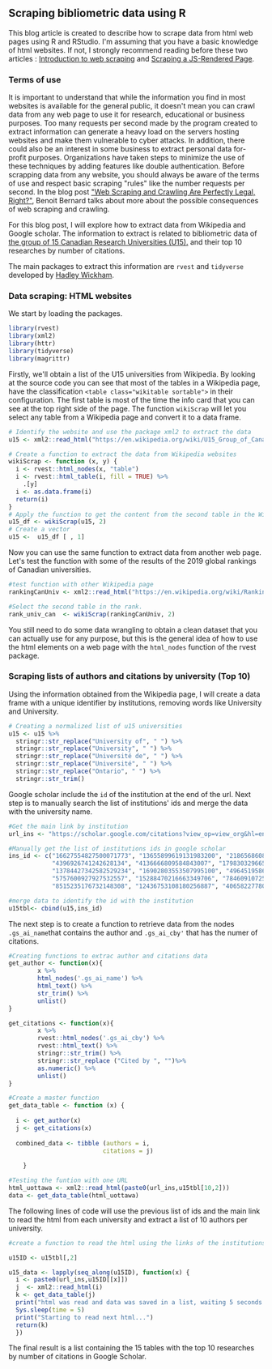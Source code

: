 ## Scraping bibliometric data using R

This blog article is created to describe how to scrape data from html web pages using R and RStudio. I'm assuming that you have a basic knowledge of html websites. If not, I strongly recommend reading before these two articles : [Introduction to web scraping](https://data-lessons.github.io/library-webscraping-DEPRECATED/02-csssel/) and [Scraping a JS-Rendered Page](`https://stanford.edu/~mgorkove/cgi-bin/rpython_tutorials/Scraping_a_Webpage_Rendered_by_Javascript_Using_Python.php).  

### Terms of use

It is important to understand that while the information you find in most websites is available for the general public, it doesn't mean you can crawl data from any web page to use it for research, educational or business purposes. Too many requests per second made by the program created to extract information can generate a heavy load on the servers hosting websites and make them vulnerable to cyber attacks.  In addition, there could also be an interest in some business to extract personal data for-profit purposes. Organizations have taken steps to minimize the use of these techniques by adding features like double authentication. Before scrapping data from any website, you should always be aware of the terms of use and respect basic scraping "rules" like the number requests per second. In the blog post ["Web Scraping and Crawling Are Perfectly Legal, Right?"](https://benbernardblog.com/web-scraping-and-crawling-are-perfectly-legal-right), Benoit Bernard talks about more about the possible consequences of web scraping and crawling.  

For this blog post, I will explore how to extract data from Wikipedia and Google scholar. The information to extract is related to bibliometric data of [the group of 15 Canadian Research Universities (U15).](https://en.wikipedia.org/wiki/U15_Group_of_Canadian_Research_Universities) and their top 10 researches by number of citations.

The main packages to extract this information are `rvest` and `tidyverse` developed by [Hadley Wickham](https://cran.r-project.org/web/checks/check_results_hadley_at_rstudio.com.html]). 

### Data scraping: HTML websites

We start by loading the packages.
```r 
library(rvest)
library(xml2)
library(httr)
library(tidyverse)
library(magrittr)
```

Firstly, we'll obtain a list of the U15 universities from Wikipedia. By looking at the source code you can see that most of the tables in a Wikipedia page, have the classification `<table class="wikitable sortable">` in their configuration. The first table is most of the time the info card that you can see at the top right side of the page. The function `wikiScrap` will let you select any table from a Wikipedia page and convert it to a data frame. 

``` r 
# Identify the website and use the package xml2 to extract the data
u15 <- xml2::read_html("https://en.wikipedia.org/wiki/U15_Group_of_Canadian_Research_Universities")

# Create a function to extract the data from Wikipedia websites
wikiScrap <- function (x, y) {
  i <- rvest::html_nodes(x, "table")
  i <- rvest::html_table(i, fill = TRUE) %>%
    .[y]
  i <- as.data.frame(i)
  return(i)
}
# Apply the function to get the content from the second table in the Wikipedia page
u15_df <- wikiScrap(u15, 2)
# Create a vector
u15 <-  u15_df [ , 1]
```

Now you can use the same function to extract data from another web page. Let's test the function with some of the results of the 2019 global rankings of Canadian universities.

``` r 
#test function with other Wikipedia page
rankingCanUniv <- xml2::read_html("https://en.wikipedia.org/wiki/Rankings_of_universities_in_Canada")

#Select the second table in the rank.
rank_univ_can  <- wikiScrap(rankingCanUniv, 2)
```

You still need to do some data wrangling to obtain a clean dataset that you can actually use for any purpose, but this is the general idea of how to use the html elements on a web page with the `html_nodes` function of the rvest package.

### Scraping lists of authors and citations by university (Top 10)

Using the information obtained from the Wikipedia page, I will create a data frame with a unique identifier by institutions, removing words like University and University.

``` r 
# Creating a normalized list of u15 universities
u15 <- u15 %>% 
  stringr::str_replace("University of", " ") %>% 
  stringr::str_replace("University", " ") %>% 
  stringr::str_replace("Université de", " ") %>% 
  stringr::str_replace("Université", " ") %>% 
  stringr::str_replace("Ontario", " ") %>% 
  stringr::str_trim()
```

Google scholar include the `id` of the institution at the end of the url. Next step is to manually search the list of institutions' ids and merge the data with the university name.  

``` r 
#Get the main link by institution
url_ins <- "https://scholar.google.com/citations?view_op=view_org&hl=en&org="

#Manually get the list of institutions ids in google scholar
ins_id <- c("16627554827500071773", "13655899619131983200", "2186568608501296974",
            "4396926741242628134", "4136666809584843007", "17983032966567625180", 
            "13784427342582529234", "16902803553507995100", "4964519586676348649",
            "5757600927927532557", "15288470216663349706", "7846091072518378427",
            "8515235176732148308", "12436753108180256887", "4065822778065209794")

#merge data to identify the id with the institution
u15tbl<- cbind(u15,ins_id)

````


The next step is to create a function to retrieve data from the nodes `.gs_ai_name`that contains the author and `.gs_ai_cby'` that has the numer of citations. 

``` r 
#Creating functions to extrac author and citations data
get_author <- function(x){
        x %>% 
        html_nodes('.gs_ai_name') %>%      
        html_text() %>% 
        str_trim() %>%                       
        unlist()    
}

get_citations <- function(x){
        x %>% 
        rvest::html_nodes('.gs_ai_cby') %>%      
        rvest::html_text() %>% 
        stringr::str_trim() %>%
        stringr::str_replace ("Cited by ", "")%>%
        as.numeric() %>% 
        unlist()    
}

#Create a master function 
get_data_table <- function (x) {
  
  i <- get_author(x)
  j <- get_citations(x)
 
  combined_data <- tibble (authors = i,
                          citations = j)
  
    }

#Testing the funtion with one URL 
html_uottawa <- xml2::read_html(paste0(url_ins,u15tbl[10,2]))
data <- get_data_table(html_uottawa)

```


The following lines of code will use the previous list of ids and the main link to read the html from each university and extract a list of 10 authors per university.

``` r
#create a function to read the html using the links of the institutions

u15ID <- u15tbl[,2] 

u15_data <- lapply(seq_along(u15ID), function(x) {
  i <- paste0(url_ins,u15ID[[x]])
  j  <- xml2::read_html(i)
  k <- get_data_table(j)
  print("html was read and data was saved in a list, waiting 5 seconds to read next html...")
  Sys.sleep(time = 5)
  print("Starting to read next html...")
  return(k)
  })


```

The final result is a list containing the 15 tables with the top 10 researches by number of citations in Google Scholar.

